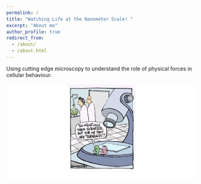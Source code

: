 ```yaml
---
permalink: /
title: "Watching Life at the Nanometer Scale! "
excerpt: "About me"
author_profile: true
redirect_from:
  - /about/
  - /about.html
---
```


Using cutting edge microscopy to understand the role of physical forces in cellular behaviour.
<br>
<br>
<img src='/images/microscope-funny.jpg'>
